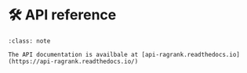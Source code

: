 # 🛠 API reference

```{admonition} Please Note
:class: note

The API documentation is availbale at [api-ragrank.readthedocs.io](https://api-ragrank.readthedocs.io/)
```